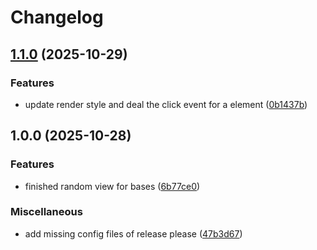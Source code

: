 # Changelog

## [1.1.0](https://github.com/x-ideas/obsidian-bases-random-view/compare/1.0.0...1.1.0) (2025-10-29)


### Features

* update render style and deal the click event for a element ([0b1437b](https://github.com/x-ideas/obsidian-bases-random-view/commit/0b1437b1c2948978d280159c3e2c3b127cacb32d))

## 1.0.0 (2025-10-28)


### Features

* finished random view for bases ([6b77ce0](https://github.com/x-ideas/obsidian-bases-random-view/commit/6b77ce0e6d74ac0604d823daefe6ef0ae174956d))


### Miscellaneous

* add missing config files of release please ([47b3d67](https://github.com/x-ideas/obsidian-bases-random-view/commit/47b3d6739b79b0a8542defecb3301085029263ad))

